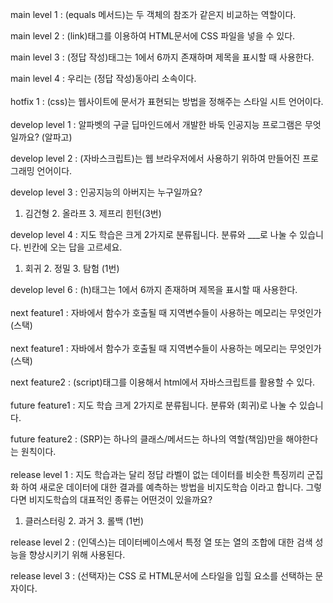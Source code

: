 main level 1 : (equals 메서드)는 두 객체의 참조가 같은지 비교하는 역할이다.

main level 2 : (link)태그를 이용하여 HTML문서에 CSS 파일을 넣을 수 있다.

main level 3 : (정답 작성)태그는 1에서 6까지 존재하며 제목을 표시할 때 사용한다.

main level 4 : 우리는 (정답 작성)동아리 소속이다.
<br></br>
hotfix 1 : (css)는 웹사이트에 문서가 표현되는 방법을 정해주는 스타일 시트 언어이다.
<br></br>
develop level 1 : 알파벳의 구글 딥마인드에서 개발한 바둑 인공지능 프로그램은 무엇일까요? (알파고)

develop level 2 : (자바스크립트)는 웹 브라우저에서 사용하기 위하여 만들어진 프로그래밍 언어이다.

develop level 3 : 인공지능의 아버지는 누구일까요?

1. 김건형 2. 올라프 3. 제프리 힌턴(3번)

develop level 4 : 지도 학습은 크게 2가지로 분류됩니다. 분류와 ___로 나눌 수 있습니다. 빈칸에 오는 답을 고르세요.

1. 회귀 2. 정밀 3. 탐험 (1번)

develop level 6 : (h)태그는 1에서 6까지 존재하며 제목을 표시할 때 사용한다.
<br></br>
next feature1 : 자바에서 함수가 호출될 때 지역변수들이 사용하는 메모리는 무엇인가(스택)
<br></br>
next feature1 : 자바에서 함수가 호출될 때 지역변수들이 사용하는 메모리는 무엇인가(스택)

next feature2 : (script)태그를 이용해서 html에서 자바스크립트를 활용할 수 있다.
<br></br>
future feature1 : 지도 학습 크게 2가지로 분류됩니다. 분류와 (회귀)로 나눌 수 있습니다.

future feature2 : (SRP)는 하나의 클래스/메서드는 하나의 역할(책임)만을 해야한다는 원칙이다.
<br></br>
release level 1 : 지도 학습과는 달리 정답 라벨이 없는 데이터를 비슷한 특징끼리 군집화 하여 새로운 데이터에 대한 결과를 예측하는 방법을 비지도학습 이라고 합니다. 그렇다면 비지도학습의 대표적인 종류는 어떤것이 있을까요?

1. 클러스터링 2. 과거 3. 롤백 (1번)

release level 2 : (인덱스)는 데이터베이스에서 특정 열 또는 열의 조합에 대한 검색 성능을 향상시키기 위해 사용된다.

release level 3 : (선택자)는 CSS 로 HTML문서에 스타일을 입힐 요소를 선택하는 문자이다.